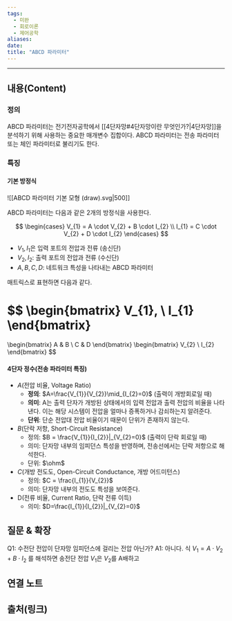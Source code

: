 ```yaml
---
tags:
  - 미완
  - 회로이론
  - 제어공학
aliases: 
date:
title: "ABCD 파라미터"
---
```


---

## 내용(Content)

### 정의

ABCD 파라미터는 전기전자공학에서 [[4단자망#4단자망이란 무엇인가?|4단자망]]을 분석하기 위해 사용하는 중요한 매개변수 집합이다. ABCD 파라미터는 전송 파라미터 또는 체인 파라미터로 불리기도 한다.

### 특징

#### 기본 방정식

![[ABCD 파라미터 기본 모형 (draw).svg|500]]

ABCD 파라미터는 다음과 같은 2개의 방정식을 사용한다.

$$
\begin{cases}
V_{1} = A \cdot V_{2} +  B \cdot I_{2} \\
I_{1} = C \cdot V_{2} + D \cdot I_{2}
\end{cases}
$$

- $V_{1}, I_{1}$은 입력 포트의 전압과 전류 (송신단)
- $V_{2}, I_{2}$: 출력 포트의 전압과 전류 (수신단)
- $A,B,C,D$: 네트워크 특성을 나타내는 ABCD 파라미터

매트릭스로 표현하면 다음과 같다.

$$
\begin{bmatrix}
V_{1}, \\
I_{1}
\end{bmatrix}
=
\begin{bmatrix}
A & B \\
C & D
\end{bmatrix}
\begin{bmatrix}
V_{2} \\
I_{2}
\end{bmatrix}
$$


#### 4단자 정수(전송 파라미터 특징)

- $A$(전압 비율, Voltage Ratio)
	- **정의**: $A=\frac{V_{1}}{V_{2}}\mid_{I_{2}=0}$  (출력이 개방회로일 때)
	- **의미**: A는 출력 단자가 개방된 상태에서의 입력 전압과 출력 전압의 비율을 나타낸다. 이는 해당 시스템이 전압을 얼마나 증폭하거나 감쇠하는지 알려준다.
	- **단위**: 단순 전압대 전압 비율이기 때문이 단위가 존재하지 않는다.
- $B$(단락 저항, Short-Circuit Resistance)
	- 정의: $B = \frac{V_{1}}{I_{2}}|_{V_{2}=0}$ (출력이 단락 회로일 때)
	- 의미: 단자망 내부의 임피던스 특성을 반영하며, 전송선에서는 단락 저항으로 해석한다.
	- 단위: $\ohm$
- $C$(개방 전도도, Open-Circuit Conductance, 개방 어드미턴스)
	- 정의: $C = \frac{I_{1}}{V_{2}}$
	- 의미: 단자망 내부의 전도도 특성을 보여준다.
- D(전류 비율, Current Ratio, 단락 전류 이득)
	- 의미: $D=\frac{I_{1}}{I_{2}}|_{V_{2}=0}$




## 질문 & 확장

Q1: 수전단 전압이 단자망 임피던스에 걸리는 전압 아닌가?
A1: 아니다. 식 $V_{1} = A \cdot V_{2} + B \cdot I_{2}$ 를 해석하면 송전단 전압 $V_{1}$은 $V_{2}$를 A배하고 

## 연결 노트

## 출처(링크)





